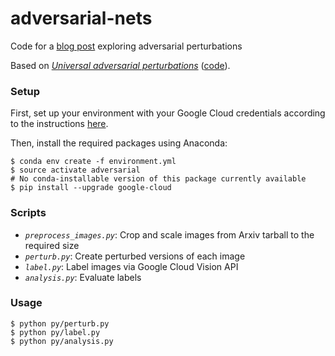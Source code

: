 # adversarial-nets
Code for a [blog post](http://mattdickenson.com/2017/06/18/adversarial-perturbations-in-production/) exploring adversarial perturbations

Based on [*Universal adversarial perturbations*](https://arxiv.org/abs/1610.08401) ([code](https://github.com/LTS4/universal)).

### Setup


First, set up your environment with your Google Cloud credentials according to the instructions [here](https://developers.google.com/identity/protocols/application-default-credentials).

Then, install the required packages using Anaconda:

```
$ conda env create -f environment.yml
$ source activate adversarial
# No conda-installable version of this package currently available
$ pip install --upgrade google-cloud
```

### Scripts

- *`preprocess_images.py`*: Crop and scale images from Arxiv tarball to the required size
- *`perturb.py`*: Create perturbed versions of each image
- *`label.py`*: Label images via Google Cloud Vision API
- *`analysis.py`*: Evaluate labels

### Usage

```
$ python py/perturb.py
$ python py/label.py
$ python py/analysis.py
```